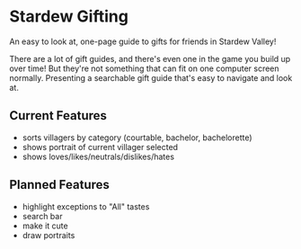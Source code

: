 # Stardew Gifting
An easy to look at, one-page guide to gifts for friends in Stardew Valley!

There are a lot of gift guides, and there's even one in the game you build up over time! But they're not something that can fit on one computer screen normally. Presenting a searchable gift guide that's easy to navigate and look at. 

## Current Features
- sorts villagers by category (courtable, bachelor, bachelorette)
- shows portrait of current villager selected
- shows loves/likes/neutrals/dislikes/hates

## Planned Features
- highlight exceptions to "All" tastes
- search bar
- make it cute
- draw portraits
